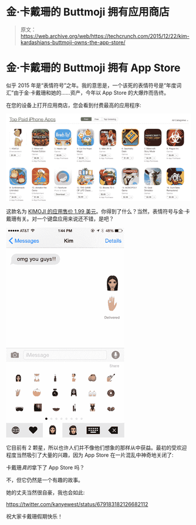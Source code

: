 # 金·卡戴珊的 Buttmoji 拥有应用商店 

> 原文：<https://web.archive.org/web/https://techcrunch.com/2015/12/22/kim-kardashians-buttmoji-owns-the-app-store/>

# 金·卡戴珊的 Buttmoji 拥有 App Store

似乎 2015 年是“表情符号”之年。我的意思是，一个该死的表情符号是“年度词汇”由于金·卡戴珊和她的……资产，今年以 App Store 的大爆炸而告终。

在您的设备上打开应用商店，您会看到付费最高的应用程序:

![Screen Shot 2015-12-22 at 11.03.46 AM](img/ca407a57c6b1d5a0136beae9c35f583f.png)

这款名为 [KIMOJI 的应用售价 1.99 美元](https://web.archive.org/web/20221209001535/https://itunes.apple.com/us/app/kimoji/id1068019093?mt=8)。你得到了什么？当然，表情符号与金·卡戴珊有关。对一个键盘应用来说还不错，是吧？

![screen322x572](img/fa4c76ba04917f98d70c23973cda8dcf.png)

它目前有 2 颗星，所以也许人们并不像他们想象的那样从中获益。最初的受欢迎程度当然吸引了大量的兴趣，因为 App Store 在一片混乱中神奇地关闭了:

卡戴珊*真的*拿下了 App Store 吗？

不，但它仍然是一个有趣的故事。

她的丈夫当然很自豪，我也会如此:

https://twitter.com/kanyewest/status/679183182126682112

祝大家卡戴珊假期快乐！